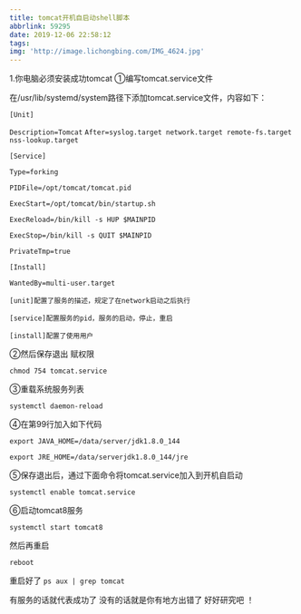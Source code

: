 ```yaml
---
title: tomcat开机自启动shell脚本
abbrlink: 59295
date: 2019-12-06 22:58:12
tags:
img: 'http://image.lichongbing.com/IMG_4624.jpg'
---
```

1.你电脑必须安装成功tomcat
①编写tomcat.service文件

在/usr/lib/systemd/system路径下添加tomcat.service文件，内容如下：

`[Unit]`

`Description=Tomcat`
`After=syslog.target network.target remote-fs.target nss-lookup.target`

`[Service]`

`Type=forking`

`PIDFile=/opt/tomcat/tomcat.pid`

`ExecStart=/opt/tomcat/bin/startup.sh`

`ExecReload=/bin/kill -s HUP $MAINPID`

`ExecStop=/bin/kill -s QUIT $MAINPID`

`PrivateTmp=true`

`[Install]`

`WantedBy=multi-user.target`

`[unit]配置了服务的描述，规定了在network启动之后执行`

`[service]配置服务的pid，服务的启动，停止，重启`

`[install]配置了使用用户`

②然后保存退出 赋权限

`chmod 754 tomcat.service`

③重载系统服务列表

`systemctl daemon-reload`

④在第99行加入如下代码

`export JAVA_HOME=/data/server/jdk1.8.0_144`

`export JRE_HOME=/data/serverjdk1.8.0_144/jre`

⑤保存退出后，通过下面命令将tomcat.service加入到开机自启动

`systemctl enable tomcat.service `

⑥启动tomcat8服务

`systemctl start tomcat8`

然后再重启

`reboot `

重启好了
`ps aux | grep tomcat `

有服务的话就代表成功了 没有的话就是你有地方出错了
好好研究吧 ！
